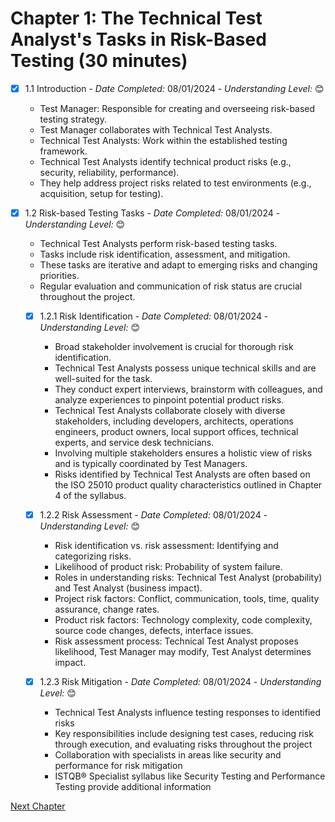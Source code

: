 # Chapter 1: The Technical Test Analyst's Tasks in Risk-Based Testing (30 minutes)

- [x] 1.1 Introduction - _Date Completed:_ 08/01/2024 - _Understanding Level:_ 😊

    - Test Manager: Responsible for creating and overseeing risk-based testing strategy.
    - Test Manager collaborates with Technical Test Analysts.
    - Technical Test Analysts: Work within the established testing framework.
    - Technical Test Analysts identify technical product risks (e.g., security, reliability, performance).
    - They help address project risks related to test environments (e.g., acquisition, setup for testing).

- [x] 1.2 Risk-based Testing Tasks - _Date Completed:_ 08/01/2024 - _Understanding Level:_ 😊

    - Technical Test Analysts perform risk-based testing tasks.
    - Tasks include risk identification, assessment, and mitigation.
    - These tasks are iterative and adapt to emerging risks and changing priorities.
    - Regular evaluation and communication of risk status are crucial throughout the project.

    - [x] 1.2.1 Risk Identification - _Date Completed:_ 08/01/2024 - _Understanding Level:_ 😊

        - Broad stakeholder involvement is crucial for thorough risk identification.
        - Technical Test Analysts possess unique technical skills and are well-suited for the task.
        - They conduct expert interviews, brainstorm with colleagues, and analyze experiences to pinpoint potential product risks.
        - Technical Test Analysts collaborate closely with diverse stakeholders, including developers, architects, operations engineers, product owners, local support offices, technical experts, and service desk technicians.
        - Involving multiple stakeholders ensures a holistic view of risks and is typically coordinated by Test Managers.
        - Risks identified by Technical Test Analysts are often based on the ISO 25010 product quality characteristics outlined in Chapter 4 of the syllabus.

    - [x] 1.2.2 Risk Assessment - _Date Completed:_ 08/01/2024 - _Understanding Level:_ 😊

        - Risk identification vs. risk assessment: Identifying and categorizing risks.
        - Likelihood of product risk: Probability of system failure.
        - Roles in understanding risks: Technical Test Analyst (probability) and Test Analyst (business impact).
        - Project risk factors: Conflict, communication, tools, time, quality assurance, change rates.
        - Product risk factors: Technology complexity, code complexity, source code changes, defects, interface issues.
        - Risk assessment process: Technical Test Analyst proposes likelihood, Test Manager may modify, Test Analyst determines impact.

    - [x] 1.2.3 Risk Mitigation - _Date Completed:_ 08/01/2024 - _Understanding Level:_ 😊

        - Technical Test Analysts influence testing responses to identified risks
        - Key responsibilities include designing test cases, reducing risk through execution, and evaluating risks throughout the project
        - Collaboration with specialists in areas like security and performance for risk mitigation
        - ISTQB® Specialist syllabus like Security Testing and Performance Testing provide additional information

[Next Chapter](2-white-box-test-techniques.md)
